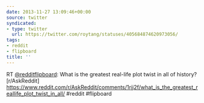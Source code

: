 ```yaml
---
date: 2013-11-27 13:09:46+00:00
source: twitter
syndicated:
- type: twitter
  url: https://twitter.com/roytang/statuses/405684874620973056/
tags:
- reddit
- flipboard
title: ''
---
```


RT [@redditflipboard](https://twitter.com/redditflipboard/): What is the greatest real-life plot twist in all of history? [r/AskReddit] https://www.reddit.com/r/AskReddit/comments/1rjj2f/what_is_the_greatest_reallife_plot_twist_in_all/ #reddit #flipboard